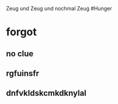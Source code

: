 Zeug und Zeug und nochmal Zeug
#Hunger


# forgot

## no clue

## rgfuinsfr

## dnfvkldskcmkdknylal
